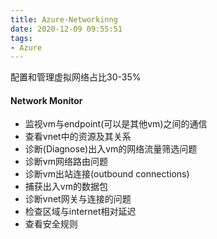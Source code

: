 ```yaml
---
title: Azure-Networkinng
date: 2020-12-09 09:55:51
tags:
- Azure
---
```

配置和管理虚拟网络占比30-35%
#### Network Monitor
+ 监视vm与endpoint(可以是其他vm)之间的通信
+ 查看vnet中的资源及其关系
+ 诊断(Diagnose)出入vm的网络流量筛选问题
+ 诊断vm网络路由问题
+ 诊断vm出站连接(outbound connections)
+ 捕获出入vm的数据包
+ 诊断vnet网关与连接的问题
+ 检查区域与internet相对延迟
+ 查看安全规则